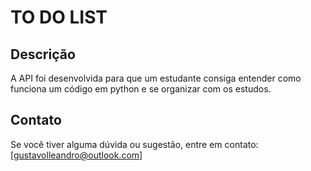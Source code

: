 # TO DO LIST

## Descrição

A API foi desenvolvida para que um estudante consiga entender como funciona um código em python e se organizar com os estudos.

## Contato

Se você tiver alguma dúvida ou sugestão, entre em contato: [gustavolleandro@outlook.com]
